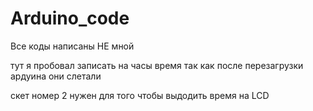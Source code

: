 # Arduino_code
Все коды написаны НЕ мной 

тут я пробовал записать на часы время так как после перезагрузки ардуина они слетали 


скет номер 2 нужен для того чтобы выдодить время на LCD 